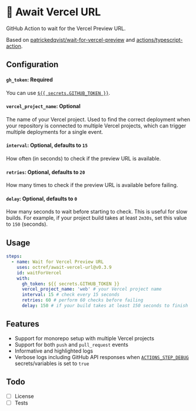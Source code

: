 # 🔗 Await Vercel URL

GitHub Action to wait for the Vercel Preview URL.

Based on [patrickedqvist/wait-for-vercel-preview](https://github.com/patrickedqvist/wait-for-vercel-preview) and [actions/typescript-action](https://github.com/actions/typescript-action).

## Configuration

#### `gh_token`: **Required**

You can use [`${{ secrets.GITHUB_TOKEN }}`](https://docs.github.com/en/actions/security-for-github-actions/security-guides/automatic-token-authentication).

#### `vercel_project_name`: Optional

The name of your Vercel project. Used to find the correct deployment when your repository is connected to multiple Vercel projects, which can trigger multiple deployments for a single event.

#### `interval`: Optional, defaults to `15`

How often (in seconds) to check if the preview URL is available.

#### `retries`: Optional, defaults to `20`

How many times to check if the preview URL is available before failing.

#### `delay`: Optional, defaults to `0`

How many seconds to wait before starting to check. This is useful for slow builds. For example, if your project build takes at least `2m30s`, set this value to `150` (seconds).

## Usage

```yaml
steps:
  - name: Wait for Vercel Preview URL
    uses: octref/await-vercel-url@v0.3.9
    id: waitForVercel
    with:
      gh_token: ${{ secrets.GITHUB_TOKEN }}
      vercel_project_name: 'web' # your Vercel project name
      interval: 15 # check every 15 seconds
      retries: 60 # perform 60 checks before failing
      delay: 150 # if your build takes at least 150 seconds to finish
```

## Features

- Support for monorepo setup with multiple Vercel projects  
- Support for both `push` and `pull_request` events  
- Informative and highlighted logs  
- Verbose logs including GitHub API responses when [`ACTIONS_STEP_DEBUG`](https://docs.github.com/en/actions/monitoring-and-troubleshooting-workflows/troubleshooting-workflows/enabling-debug-logging) secrets/variables is set to `true`


## Todo

- [ ] License
- [ ] Tests